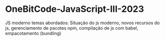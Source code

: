 # OneBitCode-JavaScript-III-2023
JS moderno
temas abordados:
Situação do js moderno, novos recursos do js, gerenciamento de pacotes npm, compilação de js com babel, empacotamento (bundling)
